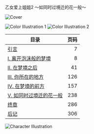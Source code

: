 乙女爱上姐姐2 ～如同时过境迁的花一般～

![Cover](https://i.imgur.com/NkbyfKy.jpg)

![Color Illustration 1](https://i.imgur.com/kDSgiUS.jpg)
![Color Illustration 2](https://i.imgur.com/0swrxOr.jpg)


目录|页码
---|--:
[引言](1.0.md) | 7
[Ⅰ. 离开泡沫般的梦境](1.1.md) | 8
[Ⅱ. 在梦境之后](1.2.md) | 41
[Ⅲ. 你所在的地方](1.3.md) | 126
[Ⅳ. 在梦境的前方](1.4.md) | 157
[Ⅴ. 如同时过境迁的花一般](1.5.md) | 238
[终章](1.6.md) | 286
[后记](2.0.md) | 306


![Character Illustration](https://i.imgur.com/ynGo8Ay.jpg)

